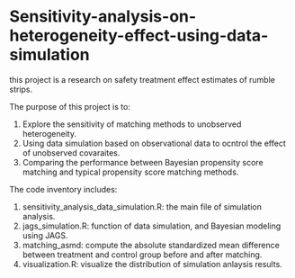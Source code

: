 # Sensitivity-analysis-on-heterogeneity-effect-using-data-simulation

this project is a research on safety treatment effect estimates of rumble strips.

The purpose of this project is to:
1. Explore the sensitivity of matching methods to unobserved heterogeneity.
2. Using data simulation based on observational data to ocntrol the effect of unobserved covaraites.
3. Comparing the performance between Bayesian propensity score matching and typical propensity score matching methods.
 
The code inventory includes: 
1. sensitivity_analysis_data_simulation.R: the main file of simulation analysis.
2. jags_simulation.R: function of data simulation, and Bayesian modeling using JAGS.
3. matching_asmd: compute the absolute standardized mean difference between treatment and control group before and after matching.
4. visualization.R: visualize the distribution of simulation anlaysis results.
